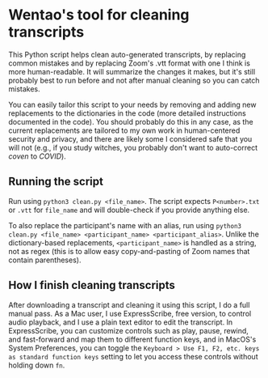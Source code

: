 # Wentao's tool for cleaning transcripts

This Python script helps clean auto-generated transcripts, by replacing common mistakes and by replacing Zoom's .vtt format with one I think is more human-readable. It will summarize the changes it makes, but it's still probably best to run before and not after manual cleaning so you can catch mistakes.

You can easily tailor this script to your needs by removing and adding new replacements to the dictionaries in the code (more detailed instructions documented in the code). You should probably do this in any case, as the current replacements are tailored to my own work in human-centered security and privacy, and there are likely some I considered safe that you will not (e.g., if you study witches, you probably don't want to auto-correct *coven* to *COVID*).

## Running the script

Run using ``python3 clean.py <file_name>``. The script expects ``P<number>.txt`` or ``.vtt`` for ``file_name`` and will double-check if you provide anything else.

To also replace the participant's name with an alias, run using ``python3 clean.py <file_name> <participant_name> <participant_alias>``. Unlike the dictionary-based replacements, ``<participant_name>`` is handled as a string, not as regex (this is to allow easy copy-and-pasting of Zoom names that contain parentheses).

## How I finish cleaning transcripts

After downloading a transcript and cleaning it using this script, I do a full manual pass. As a Mac user, I use ExpressScribe, free version, to control audio playback, and I use a plain text editor to edit the transcript. In ExpressScribe, you can customize controls such as play, pause, rewind, and fast-forward and map them to different function keys, and in MacOS's System Preferences, you can toggle the ``Keyboard > Use F1, F2, etc. keys as standard function keys`` setting to let you access these controls without holding down ``fn``.
